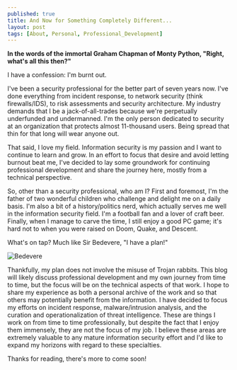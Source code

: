 ```yaml
---
published: true
title: And Now for Something Completely Different...
layout: post
tags: [About, Personal, Professional_Development]
---
```

**In the words of the immortal Graham Chapman of Monty Python, "Right, what's all this then?"**

I have a confession: I'm burnt out.

I've been a security professional for the better part of seven years now.  I've done everything from incident response, to network security (think firewalls/IDS), to risk assessments and security architecture.  My industry demands that I be a jack-of-all-trades because we're perpetually underfunded and undermanned.  I'm the only person dedicated to security at an organization that protects almost 11-thousand users.  Being spread that thin for that long will wear anyone out.

That said, I love my field.  Information security is my passion and I want to continue to learn and grow.  In an effort to focus that desire and avoid letting burnout beat me, I've decided to lay some groundwork for continuing professional development and share the journey here, mostly from a technical perspective.

So, other than a security professional, who am I?  First and foremost, I'm the father of two wonderful children who challenge and delight me on a daily basis.  I'm also a bit of a history/politics nerd, which actually serves me well in the information security field.  I'm a football fan and a lover of craft beer.  Finally, when I manage to carve the time, I still enjoy a good PC game; it's hard not to when you were raised on Doom, Quake, and Descent.

What's on tap?  Much like Sir Bedevere, "I have a plan!"

![Bedevere](//swannysec.net/public/holygrail.png)

Thankfully, my plan does not involve the misuse of Trojan rabbits.  This blog will likely discuss professional development and my own journey from time to time, but the focus will be on the technical aspects of that work.  I hope to share my experience as both a personal archive of the work and so that others may potentially benefit from the information.  I have decided to focus my efforts on incident response, malware/intrusion analysis, and the curation and operationalization of threat intelligence.  These are things I work on from time to time professionally, but despite the fact that I enjoy them immensely, they are not the focus of my job.  I believe these areas are extremely valuable to any mature information security effort and I'd like to expand my horizons with regard to these specialties.

Thanks for reading, there's more to come soon!
